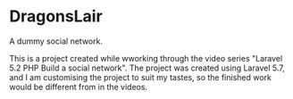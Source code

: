 # DragonsLair
A dummy social network.

This is a project created while wworking through the video series "Laravel 5.2 PHP Build a social network". The project was created using Laravel 5.7, and I am customising the project to suit my tastes, so the finished work would be different from in the videos. 
